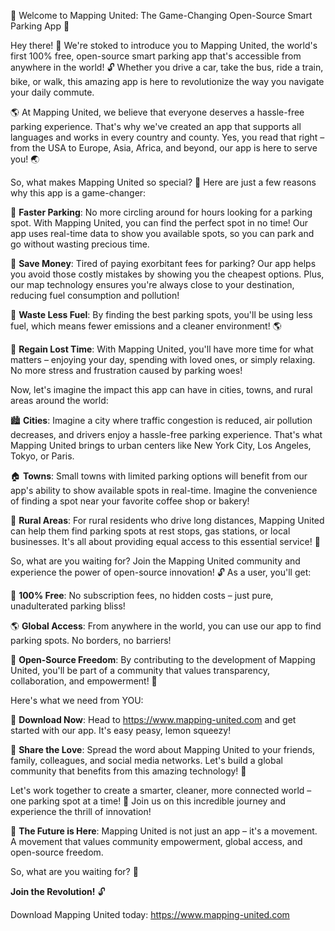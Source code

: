 🚀 Welcome to Mapping United: The Game-Changing Open-Source Smart Parking App 🚀

Hey there! 👋 We're stoked to introduce you to Mapping United, the world's first 100% free, open-source smart parking app that's accessible from anywhere in the world! 🔓 Whether you drive a car, take the bus, ride a train, bike, or walk, this amazing app is here to revolutionize the way you navigate your daily commute.

🌎 At Mapping United, we believe that everyone deserves a hassle-free parking experience. That's why we've created an app that supports all languages and works in every country and county. Yes, you read that right – from the USA to Europe, Asia, Africa, and beyond, our app is here to serve you! 🌏

So, what makes Mapping United so special? 🤔 Here are just a few reasons why this app is a game-changer:

🚗 **Faster Parking**: No more circling around for hours looking for a parking spot. With Mapping United, you can find the perfect spot in no time! Our app uses real-time data to show you available spots, so you can park and go without wasting precious time.

💸 **Save Money**: Tired of paying exorbitant fees for parking? Our app helps you avoid those costly mistakes by showing you the cheapest options. Plus, our map technology ensures you're always close to your destination, reducing fuel consumption and pollution!

🌟 **Waste Less Fuel**: By finding the best parking spots, you'll be using less fuel, which means fewer emissions and a cleaner environment! 🌎

💯 **Regain Lost Time**: With Mapping United, you'll have more time for what matters – enjoying your day, spending with loved ones, or simply relaxing. No more stress and frustration caused by parking woes!

Now, let's imagine the impact this app can have in cities, towns, and rural areas around the world:

🏙️ **Cities**: Imagine a city where traffic congestion is reduced, air pollution decreases, and drivers enjoy a hassle-free parking experience. That's what Mapping United brings to urban centers like New York City, Los Angeles, Tokyo, or Paris.

🏠 **Towns**: Small towns with limited parking options will benefit from our app's ability to show available spots in real-time. Imagine the convenience of finding a spot near your favorite coffee shop or bakery!

🌄 **Rural Areas**: For rural residents who drive long distances, Mapping United can help them find parking spots at rest stops, gas stations, or local businesses. It's all about providing equal access to this essential service! 🌟

So, what are you waiting for? Join the Mapping United community and experience the power of open-source innovation! 🔓 As a user, you'll get:

🔑 **100% Free**: No subscription fees, no hidden costs – just pure, unadulterated parking bliss!

🌎 **Global Access**: From anywhere in the world, you can use our app to find parking spots. No borders, no barriers!

💪 **Open-Source Freedom**: By contributing to the development of Mapping United, you'll be part of a community that values transparency, collaboration, and empowerment! 🤝

Here's what we need from YOU:

📲 **Download Now**: Head to https://www.mapping-united.com and get started with our app. It's easy peasy, lemon squeezy!

💬 **Share the Love**: Spread the word about Mapping United to your friends, family, colleagues, and social media networks. Let's build a global community that benefits from this amazing technology! 📱

Let's work together to create a smarter, cleaner, more connected world – one parking spot at a time! 💫 Join us on this incredible journey and experience the thrill of innovation!

🎉 **The Future is Here**: Mapping United is not just an app – it's a movement. A movement that values community empowerment, global access, and open-source freedom.

So, what are you waiting for? 🤔

**Join the Revolution!** 🔓

Download Mapping United today: https://www.mapping-united.com